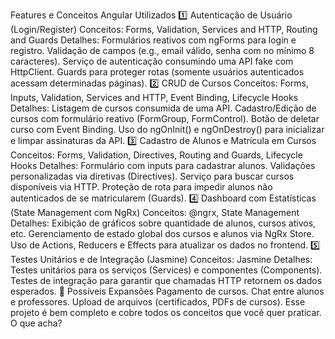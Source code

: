  Features e Conceitos Angular Utilizados
1️⃣ Autenticação de Usuário (Login/Register)
Conceitos: Forms, Validation, Services and HTTP, Routing and Guards
Detalhes:
Formulários reativos com ngForms para login e registro.
Validação de campos (e.g., email válido, senha com no mínimo 8 caracteres).
Serviço de autenticação consumindo uma API fake com HttpClient.
Guards para proteger rotas (somente usuários autenticados acessam determinadas páginas).
2️⃣ CRUD de Cursos
Conceitos: Forms, Inputs, Validation, Services and HTTP, Event Binding, Lifecycle Hooks
Detalhes:
Listagem de cursos consumida de uma API.
Cadastro/Edição de cursos com formulário reativo (FormGroup, FormControl).
Botão de deletar curso com Event Binding.
Uso do ngOnInit() e ngOnDestroy() para inicializar e limpar assinaturas da API.
3️⃣ Cadastro de Alunos e Matrícula em Cursos
Conceitos: Forms, Validation, Directives, Routing and Guards, Lifecycle Hooks
Detalhes:
Formulário com inputs para cadastrar alunos.
Validações personalizadas via diretivas (Directives).
Serviço para buscar cursos disponíveis via HTTP.
Proteção de rota para impedir alunos não autenticados de se matricularem (Guards).
4️⃣ Dashboard com Estatísticas (State Management com NgRx)
Conceitos: @ngrx, State Management
Detalhes:
Exibição de gráficos sobre quantidade de alunos, cursos ativos, etc.
Gerenciamento de estado global dos cursos e alunos via NgRx Store.
Uso de Actions, Reducers e Effects para atualizar os dados no frontend.
5️⃣ Testes Unitários e de Integração (Jasmine)
Conceitos: Jasmine
Detalhes:
Testes unitários para os serviços (Services) e componentes (Components).
Testes de integração para garantir que chamadas HTTP retornem os dados esperados.
🌟 Possíveis Expansões
Pagamento de cursos.
Chat entre alunos e professores.
Upload de arquivos (certificados, PDFs de cursos).
Esse projeto é bem completo e cobre todos os conceitos que você quer praticar. O que acha?

